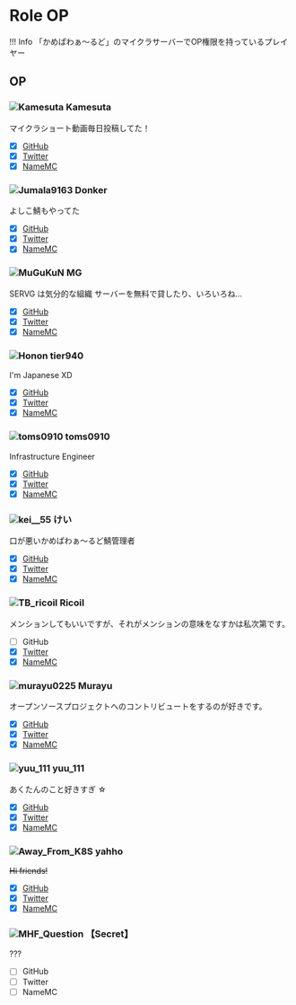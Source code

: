 # Role OP

!!! Info
    「かめぱわぁ～るど」のマイクラサーバーでOP権限を持っているプレイヤー

## OP

### ![Kamesuta](https://minotar.net/helm/4f2a29432d954959b53e60cd86edd245/25) Kamesuta

マイクラショート動画毎日投稿してた！

- [x] [GitHub](https://github.com/Kamesuta)
- [x] [Twitter](https://twitter.com/intent/user?user_id=711695648)
- [x] [NameMC](https://namemc.com/profile/4f2a29432d954959b53e60cd86edd245)

### ![Jumala9163](https://minotar.net/helm/6322c0e8bf3c4b6396b02c57aef00dce/25) Donker

よしこ鯖もやってた

- [x] [GitHub](https://github.com/Jumala9163)
- [x] [Twitter](https://twitter.com/intent/user?user_id=1110122540964311040)
- [x] [NameMC](https://namemc.com/profile/6322c0e8bf3c4b6396b02c57aef00dce)

### ![MuGuKuN](https://minotar.net/helm/2f0a64c5c4b34df2af3f1f3f351781c2/25) MG

SERVG は気分的な組織
サーバーを無料で貸したり、いろいろね...

- [x] [GitHub](https://github.com/MG8853)
- [x] [Twitter](https://twitter.com/intent/user?user_id=813763144493301760)
- [x] [NameMC](https://namemc.com/profile/2f0a64c5c4b34df2af3f1f3f351781c2)

### ![Honon](https://minotar.net/helm/28c58c7f43914db5bc8c16cdb748c33c/25) tier940

I'm Japanese XD

- [x] [GitHub](https://github.com/tier940)
- [x] [Twitter](https://twitter.com/intent/user?user_id=320157881)
- [x] [NameMC](https://namemc.com/profile/28c58c7f43914db5bc8c16cdb748c33c)

### ![toms0910](https://minotar.net/helm/03b050c8d6374fa0bffd9ff5e668fbc4/25) toms0910

Infrastructure Engineer

- [x] [GitHub](https://github.com/flan0910)
- [x] [Twitter](https://twitter.com/intent/user?user_id=1311606281895960581)
- [x] [NameMC](https://namemc.com/profile/03b050c8d6374fa0bffd9ff5e668fbc4)

### ![kei__55](https://minotar.net/helm/6e729daabbec42f0acd21b63976c07cd/25) けい

口が悪いかめぱわぁ～るど鯖管理者

- [x] [GitHub](https://github.com/kei-55)
- [x] [Twitter](https://twitter.com/intent/user?user_id=752987286)
- [x] [NameMC](https://namemc.com/profile/6e729daabbec42f0acd21b63976c07cd)

### ![TB_ricoil](https://minotar.net/helm/2531f370893b49788eb8ba63c75d2c15/25) Ricoil

メンションしてもいいですが、それがメンションの意味をなすかは私次第です。

- [ ] GitHub
- [x] [Twitter](https://twitter.com/intent/user?user_id=1475104344265871364)
- [x] [NameMC](https://namemc.com/profile/2531f370893b49788eb8ba63c75d2c15)

### ![murayu0225](https://minotar.net/helm/35a553d898b14806a34d38c8f850776a/25) Murayu

オープンソースプロジェクトへのコントリビュートをするのが好きです。

- [x] [GitHub](https://github.com/Murayu0225)
- [x] [Twitter](https://twitter.com/intent/user?user_id=883246745458622464)
- [x] [NameMC](https://namemc.com/profile/35a553d898b14806a34d38c8f850776a)

### ![yuu_111](https://minotar.net/helm/60e08e7139c44cb9ba5daa3ab523cfbf/25) yuu_111

あくたんのこと好きすぎ ☆

- [x] [GitHub](https://github.com/yuu1111)
- [x] [Twitter](https://twitter.com/intent/user?user_id=3465024132)
- [x] [NameMC](https://namemc.com/profile/60e08e7139c44cb9ba5daa3ab523cfbf)

### ![Away_From_K8S](https://minotar.net/helm/c6a7cfc4089e4570aacbf18f694abfb0/25) yahho

~~Hi friends!~~

- [x] [GitHub](https://github.com/yahho)
- [x] [Twitter](https://twitter.com/intent/user?user_id=2252108228)
- [x] [NameMC](https://namemc.com/profile/c6a7cfc4089e4570aacbf18f694abfb0)

### ![MHF_Question](https://minotar.net/helm/606e2ff0ed7748429d6ce1d3321c7838/25) 【Secret】

???

- [ ] GitHub
- [ ] Twitter
- [ ] NameMC
